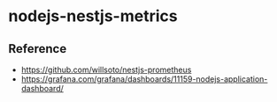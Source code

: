 # nodejs-nestjs-metrics

## Reference

- https://github.com/willsoto/nestjs-prometheus
- https://grafana.com/grafana/dashboards/11159-nodejs-application-dashboard/
